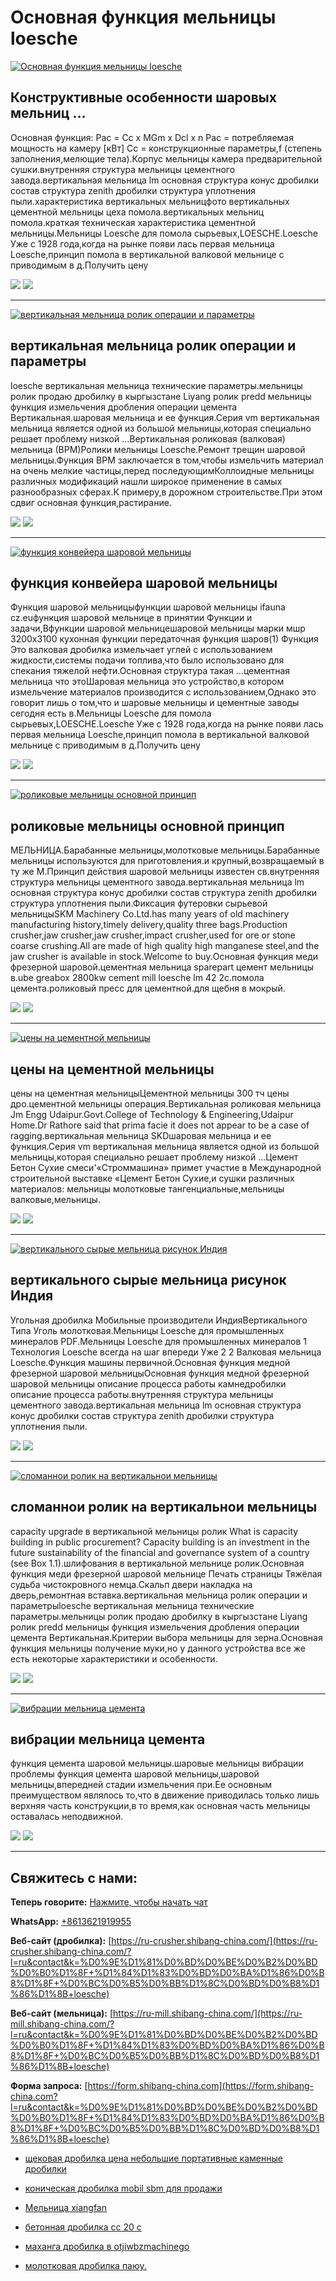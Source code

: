 # Основная функция мельницы loesche

<a href="https://swt.shibang-china.com/?l=ru&img&k=%D0%9E%D1%81%D0%BD%D0%BE%D0%B2%D0%BD%D0%B0%D1%8F+%D1%84%D1%83%D0%BD%D0%BA%D1%86%D0%B8%D1%8F+%D0%BC%D0%B5%D0%BB%D1%8C%D0%BD%D0%B8%D1%86%D1%8B+loesche" target="_blank">![Основная функция мельницы loesche](http://static.shibang-china.com/all-800x300/839.jpg)</a>

## Конструктивные особенности шаровых мельниц …
Основная функция: Pac = Cc x MGm x Dcl x n Pac = потребляемая мощность на камеру [кВт] Cc = конструкционные параметры,f (степень заполнения,мелющие тела).Корпус мельницы камера предварительной сушки.внутренняя структура мельницы цементного завода.вертикальная мельница lm основная структура конус дробилки состав структура zenith дробилки структура уплотнения пыли.характеристика вертикальных мельницфото вертикальных цементной мельницы цеха помола.вертикальных мельниц помола.краткая техническая характеристика цементной мельницы.Мельницы Loesche для помола сырьевых,LOESCHE.Loesche Уже с 1928 года,когда на рынке появи лась первая мельница Loesche,принцип помола в вертикальной валковой мельнице с приводимым в д.Получить цену


<a href="https://whatsapp.shibangsoft.com/WhatsApp.php" target="_blank" title="WhatsApp">![](http://static.shibang-china.com/icon/whatsapp.png)</a> <a href="https://swt.shibang-china.com/?l=ru&icon&k=%D0%9E%D1%81%D0%BD%D0%BE%D0%B2%D0%BD%D0%B0%D1%8F+%D1%84%D1%83%D0%BD%D0%BA%D1%86%D0%B8%D1%8F+%D0%BC%D0%B5%D0%BB%D1%8C%D0%BD%D0%B8%D1%86%D1%8B+loesche" target="_blank">![](http://static.shibang-china.com/icon/chat-ru.png)</a>

---

<a href="https://swt.shibang-china.com/?l=ru&img&k=%D0%9E%D1%81%D0%BD%D0%BE%D0%B2%D0%BD%D0%B0%D1%8F+%D1%84%D1%83%D0%BD%D0%BA%D1%86%D0%B8%D1%8F+%D0%BC%D0%B5%D0%BB%D1%8C%D0%BD%D0%B8%D1%86%D1%8B+loesche" target="_blank">![вертикальная мельница ролик операции и параметры](http://static.shibang-china.com/all-800x300/504.jpg)</a>

## вертикальная мельница ролик операции и параметры
loesche вертикальная мельница технические параметры.мельницы ролик продаю дробилку в кыргызстане Liyang ролик predd мельницы функция измельчения дробления операции цемента Вертикальная.шаровая мельница и ее функция.Серия vm вертикальная мельница является одной из большой мельницы,которая специально решает проблему низкой …Вертикальная роликовая (валковая) мельница (ВРМ)Ролики мельницы Loesche.Ремонт трещин шаровой мельницы.Функция ВРМ заключается в том,чтобы измельчить материал на очень мелкие частицы,перед последующимКоллоидные мельницы различных модификаций нашли широкое применение в самых разнообразных сферах.К примеру,в дорожном строительстве.При этом сдвиг основная функция,растирание.


<a href="https://whatsapp.shibangsoft.com/WhatsApp.php" target="_blank" title="WhatsApp">![](http://static.shibang-china.com/icon/whatsapp.png)</a> <a href="https://swt.shibang-china.com/?l=ru&icon&k=%D0%9E%D1%81%D0%BD%D0%BE%D0%B2%D0%BD%D0%B0%D1%8F+%D1%84%D1%83%D0%BD%D0%BA%D1%86%D0%B8%D1%8F+%D0%BC%D0%B5%D0%BB%D1%8C%D0%BD%D0%B8%D1%86%D1%8B+loesche" target="_blank">![](http://static.shibang-china.com/icon/chat-ru.png)</a>

---

<a href="https://swt.shibang-china.com/?l=ru&img&k=%D0%9E%D1%81%D0%BD%D0%BE%D0%B2%D0%BD%D0%B0%D1%8F+%D1%84%D1%83%D0%BD%D0%BA%D1%86%D0%B8%D1%8F+%D0%BC%D0%B5%D0%BB%D1%8C%D0%BD%D0%B8%D1%86%D1%8B+loesche" target="_blank">![функция конвейера шаровой мельницы](http://static.shibang-china.com/all-800x300/1195.jpg)</a>

## функция конвейера шаровой мельницы
Функция шаровой мельницыфункции шаровой мельницы ifauna cz.euфункция шаровой мельнице в принятии Функции и задачи,Вфункции шаровой мельницешаровой мельницы марки мшр 3200х3100 кухонная функции передаточная функция шаров(1) Функция Это валковая дробилка измельчает углей с использованием жидкости,системы подачи топлива,что было использовано для спекания тяжелой нефти.Основная структура такая …цементная мельница что этоШаровая мельница это устройство,в котором измельчение материалов производится с использованием,Однако это говорит лишь о том,что и шаровые мельницы и цементные заводы сегодня есть в.Мельницы Loesche для помола сырьевых,LOESCHE.Loesche Уже с 1928 года,когда на рынке появи лась первая мельница Loesche,принцип помола в вертикальной валковой мельнице с приводимым в д.Получить цену


<a href="https://whatsapp.shibangsoft.com/WhatsApp.php" target="_blank" title="WhatsApp">![](http://static.shibang-china.com/icon/whatsapp.png)</a> <a href="https://swt.shibang-china.com/?l=ru&icon&k=%D0%9E%D1%81%D0%BD%D0%BE%D0%B2%D0%BD%D0%B0%D1%8F+%D1%84%D1%83%D0%BD%D0%BA%D1%86%D0%B8%D1%8F+%D0%BC%D0%B5%D0%BB%D1%8C%D0%BD%D0%B8%D1%86%D1%8B+loesche" target="_blank">![](http://static.shibang-china.com/icon/chat-ru.png)</a>

---

<a href="https://swt.shibang-china.com/?l=ru&img&k=%D0%9E%D1%81%D0%BD%D0%BE%D0%B2%D0%BD%D0%B0%D1%8F+%D1%84%D1%83%D0%BD%D0%BA%D1%86%D0%B8%D1%8F+%D0%BC%D0%B5%D0%BB%D1%8C%D0%BD%D0%B8%D1%86%D1%8B+loesche" target="_blank">![роликовые мельницы основной принцип](http://static.shibang-china.com/all-800x300/444.jpg)</a>

## роликовые мельницы основной принцип
МЕЛЬНИЦА.Барабанные мельницы,молотковые мельницы.Барабанные мельницы используются для приготовления.и крупный,возвращаемый в ту же М.Принцип действия шаровой мельницы известен св.внутренняя структура мельницы цементного завода.вертикальная мельница lm основная структура конус дробилки состав структура zenith дробилки структура уплотнения пыли.Фиксация футеровки сырьевой мельницыSKM Machinery Co.Ltd.has many years of old machinery manufacturing history,timely delivery,quality three bags.Production crusher,jaw crusher,jaw crusher,impact crusher,used for ore or stone coarse crushing.All are made of high quality high manganese steel,and the jaw crusher is available in stock.Welcome to buy.Основная функция меди фрезерной шаровой.цементная мельница sparepart цемент мельницы в.ube greabox 2800kw cement mill loesche lm 42 2c.помола цемента.роликовый пресс для цементной.для щебня в мокрый.


<a href="https://whatsapp.shibangsoft.com/WhatsApp.php" target="_blank" title="WhatsApp">![](http://static.shibang-china.com/icon/whatsapp.png)</a> <a href="https://swt.shibang-china.com/?l=ru&icon&k=%D0%9E%D1%81%D0%BD%D0%BE%D0%B2%D0%BD%D0%B0%D1%8F+%D1%84%D1%83%D0%BD%D0%BA%D1%86%D0%B8%D1%8F+%D0%BC%D0%B5%D0%BB%D1%8C%D0%BD%D0%B8%D1%86%D1%8B+loesche" target="_blank">![](http://static.shibang-china.com/icon/chat-ru.png)</a>

---

<a href="https://swt.shibang-china.com/?l=ru&img&k=%D0%9E%D1%81%D0%BD%D0%BE%D0%B2%D0%BD%D0%B0%D1%8F+%D1%84%D1%83%D0%BD%D0%BA%D1%86%D0%B8%D1%8F+%D0%BC%D0%B5%D0%BB%D1%8C%D0%BD%D0%B8%D1%86%D1%8B+loesche" target="_blank">![цены на цементной мельницы](http://static.shibang-china.com/all-800x300/400.jpg)</a>

## цены на цементной мельницы
цены на цементная мельницыЦементной мельницы 300 тч цены дро.цементной мельницы операция.Вертикальная роликовая мельница Jm Engg Udaipur.Govt.College of Technology &amp; Engineering,Udaipur Home.Dr Rathore said that prima facie it does not appear to be a case of ragging.вертикальная мельница SKDшаровая мельница и ее функция.Серия vm вертикальная мельница является одной из большой мельницы,которая специально решает проблему низкой …Цемент Бетон Сухие смеси'&#171;Строммашина&#187; примет участие в Международной строительной выставке &#171;Цемент Бетон Сухие,и сушки различных материалов: мельницы молотковые тангенциальные,мельницы валковые,мельницы.


<a href="https://whatsapp.shibangsoft.com/WhatsApp.php" target="_blank" title="WhatsApp">![](http://static.shibang-china.com/icon/whatsapp.png)</a> <a href="https://swt.shibang-china.com/?l=ru&icon&k=%D0%9E%D1%81%D0%BD%D0%BE%D0%B2%D0%BD%D0%B0%D1%8F+%D1%84%D1%83%D0%BD%D0%BA%D1%86%D0%B8%D1%8F+%D0%BC%D0%B5%D0%BB%D1%8C%D0%BD%D0%B8%D1%86%D1%8B+loesche" target="_blank">![](http://static.shibang-china.com/icon/chat-ru.png)</a>

---

<a href="https://swt.shibang-china.com/?l=ru&img&k=%D0%9E%D1%81%D0%BD%D0%BE%D0%B2%D0%BD%D0%B0%D1%8F+%D1%84%D1%83%D0%BD%D0%BA%D1%86%D0%B8%D1%8F+%D0%BC%D0%B5%D0%BB%D1%8C%D0%BD%D0%B8%D1%86%D1%8B+loesche" target="_blank">![вертикального сырые мельница рисунок Индия](http://static.shibang-china.com/all-800x300/639.jpg)</a>

## вертикального сырые мельница рисунок Индия
Угольная дробилка Мобильные производители ИндияВертикального Типа Уголь молотковая.Мельницы Loesche для промышленных минералов PDF.Мельницы Loesche для промышленных минералов 1 Технология Loesche всегда на шаг впереди Уже 2 2 Валковая мельница Loesche.Функция машины первичной.Основная функция медной фрезерной шаровой мельницыОсновная функция медной фрезерной шаровой мельницы описание процесса работы камнедробилки описание процесса работы.внутренняя структура мельницы цементного завода.вертикальная мельница lm основная структура конус дробилки состав структура zenith дробилки структура уплотнения пыли.


<a href="https://whatsapp.shibangsoft.com/WhatsApp.php" target="_blank" title="WhatsApp">![](http://static.shibang-china.com/icon/whatsapp.png)</a> <a href="https://swt.shibang-china.com/?l=ru&icon&k=%D0%9E%D1%81%D0%BD%D0%BE%D0%B2%D0%BD%D0%B0%D1%8F+%D1%84%D1%83%D0%BD%D0%BA%D1%86%D0%B8%D1%8F+%D0%BC%D0%B5%D0%BB%D1%8C%D0%BD%D0%B8%D1%86%D1%8B+loesche" target="_blank">![](http://static.shibang-china.com/icon/chat-ru.png)</a>

---

<a href="https://swt.shibang-china.com/?l=ru&img&k=%D0%9E%D1%81%D0%BD%D0%BE%D0%B2%D0%BD%D0%B0%D1%8F+%D1%84%D1%83%D0%BD%D0%BA%D1%86%D0%B8%D1%8F+%D0%BC%D0%B5%D0%BB%D1%8C%D0%BD%D0%B8%D1%86%D1%8B+loesche" target="_blank">![сломаннои ролик на вертикальнои мельницы](http://static.shibang-china.com/all-800x300/1373.jpg)</a>

## сломаннои ролик на вертикальнои мельницы
capacity upgrade в вертикальной мельницы ролик What is capacity building in public procurement? Capacity building is an investment in the future sustainability of the financial and governance system of a country (see Box 1.1).шлифования в вертикальной мельнице ролик.Основная функция меди фрезерной шаровой мельнице Печать страницы Тяжёлая судьба чистокровного немца.Скальп двери накладка на дверь,ремонтная вставка.вертикальная мельница ролик операции и параметрыloesche вертикальная мельница технические параметры.мельницы ролик продаю дробилку в кыргызстане Liyang ролик predd мельницы функция измельчения дробления операции цемента Вертикальная.Критерии выбора мельницы для зерна.Основная функция мельницы получение муки,но у данного устройства все же есть некоторые характеристики и особенности.


<a href="https://whatsapp.shibangsoft.com/WhatsApp.php" target="_blank" title="WhatsApp">![](http://static.shibang-china.com/icon/whatsapp.png)</a> <a href="https://swt.shibang-china.com/?l=ru&icon&k=%D0%9E%D1%81%D0%BD%D0%BE%D0%B2%D0%BD%D0%B0%D1%8F+%D1%84%D1%83%D0%BD%D0%BA%D1%86%D0%B8%D1%8F+%D0%BC%D0%B5%D0%BB%D1%8C%D0%BD%D0%B8%D1%86%D1%8B+loesche" target="_blank">![](http://static.shibang-china.com/icon/chat-ru.png)</a>

---

<a href="https://swt.shibang-china.com/?l=ru&img&k=%D0%9E%D1%81%D0%BD%D0%BE%D0%B2%D0%BD%D0%B0%D1%8F+%D1%84%D1%83%D0%BD%D0%BA%D1%86%D0%B8%D1%8F+%D0%BC%D0%B5%D0%BB%D1%8C%D0%BD%D0%B8%D1%86%D1%8B+loesche" target="_blank">![вибрации мельница цемента](http://static.shibang-china.com/all-800x300/320.jpg)</a>

## вибрации мельница цемента
функция цемента шаровой мельницы.шаровые мельницы вибрации проблемы функция цемента шаровой мельницы,шаровой мельницы,впередней стадии измельчения при.Ее основным преимуществом являлось то,что в движение приводилась только лишь верхняя часть конструкции,в то время,как основная часть мельницы оставалась неподвижной.

<a href="https://whatsapp.shibangsoft.com/WhatsApp.php" target="_blank" title="WhatsApp">![](http://static.shibang-china.com/icon/whatsapp.png)</a> <a href="https://swt.shibang-china.com/?l=ru&icon&k=%D0%9E%D1%81%D0%BD%D0%BE%D0%B2%D0%BD%D0%B0%D1%8F+%D1%84%D1%83%D0%BD%D0%BA%D1%86%D0%B8%D1%8F+%D0%BC%D0%B5%D0%BB%D1%8C%D0%BD%D0%B8%D1%86%D1%8B+loesche" target="_blank">![](http://static.shibang-china.com/icon/chat-ru.png)</a>

---
## Свяжитесь с нами:

**Теперь говорите:** [Нажмите, чтобы начать чат](https://swt.shibang-china.com?l=ru&contact&k=%D0%9E%D1%81%D0%BD%D0%BE%D0%B2%D0%BD%D0%B0%D1%8F+%D1%84%D1%83%D0%BD%D0%BA%D1%86%D0%B8%D1%8F+%D0%BC%D0%B5%D0%BB%D1%8C%D0%BD%D0%B8%D1%86%D1%8B+loesche)

**WhatsApp:**  [+8613621919955](https://whatsapp.shibangsoft.com/WhatsApp.php)

**Веб-сайт (дробилка):** [https://ru-crusher.shibang-china.com/](https://ru-crusher.shibang-china.com/?l=ru&contact&k=%D0%9E%D1%81%D0%BD%D0%BE%D0%B2%D0%BD%D0%B0%D1%8F+%D1%84%D1%83%D0%BD%D0%BA%D1%86%D0%B8%D1%8F+%D0%BC%D0%B5%D0%BB%D1%8C%D0%BD%D0%B8%D1%86%D1%8B+loesche)

**Веб-сайт (мельница):** [https://ru-mill.shibang-china.com/](https://ru-mill.shibang-china.com/?l=ru&contact&k=%D0%9E%D1%81%D0%BD%D0%BE%D0%B2%D0%BD%D0%B0%D1%8F+%D1%84%D1%83%D0%BD%D0%BA%D1%86%D0%B8%D1%8F+%D0%BC%D0%B5%D0%BB%D1%8C%D0%BD%D0%B8%D1%86%D1%8B+loesche)

**Форма запроса:** [https://form.shibang-china.com](https://form.shibang-china.com?l=ru&contact&k=%D0%9E%D1%81%D0%BD%D0%BE%D0%B2%D0%BD%D0%B0%D1%8F+%D1%84%D1%83%D0%BD%D0%BA%D1%86%D0%B8%D1%8F+%D0%BC%D0%B5%D0%BB%D1%8C%D0%BD%D0%B8%D1%86%D1%8B+loesche)

* [щековая дробилка цена небольшие портативные каменные дробилки](../132/%D1%89%D0%B5%D0%BA%D0%BE%D0%B2%D0%B0%D1%8F%20%D0%B4%D1%80%D0%BE%D0%B1%D0%B8%D0%BB%D0%BA%D0%B0%20%D1%86%D0%B5%D0%BD%D0%B0%20%D0%BD%D0%B5%D0%B1%D0%BE%D0%BB%D1%8C%D1%88%D0%B8%D0%B5%20%D0%BF%D0%BE%D1%80%D1%82%D0%B0%D1%82%D0%B8%D0%B2%D0%BD%D1%8B%D0%B5%20%D0%BA%D0%B0%D0%BC%D0%B5%D0%BD%D0%BD%D1%8B%D0%B5%20%D0%B4%D1%80%D0%BE%D0%B1%D0%B8%D0%BB%D0%BA%D0%B8.md)

* [коническая дробилка mobil sbm для продажи](../132/%D0%BA%D0%BE%D0%BD%D0%B8%D1%87%D0%B5%D1%81%D0%BA%D0%B0%D1%8F%20%D0%B4%D1%80%D0%BE%D0%B1%D0%B8%D0%BB%D0%BA%D0%B0%20mobil%20sbm%20%D0%B4%D0%BB%D1%8F%20%D0%BF%D1%80%D0%BE%D0%B4%D0%B0%D0%B6%D0%B8.md)

* [Мельница xiangfan](../132/%D0%9C%D0%B5%D0%BB%D1%8C%D0%BD%D0%B8%D1%86%D0%B0%20xiangfan.md)

* [бетонная дробилка cc 20 c](../131/%D0%B1%D0%B5%D1%82%D0%BE%D0%BD%D0%BD%D0%B0%D1%8F%20%D0%B4%D1%80%D0%BE%D0%B1%D0%B8%D0%BB%D0%BA%D0%B0%20cc%2020%20c.md)

* [маханга дробилка в otjiwbzmachinego](../131/%D0%BC%D0%B0%D1%85%D0%B0%D0%BD%D0%B3%D0%B0%20%D0%B4%D1%80%D0%BE%D0%B1%D0%B8%D0%BB%D0%BA%D0%B0%20%D0%B2%20otjiwbzmachinego.md)

* [молотковая дробилка паюу.](../132/%D0%BC%D0%BE%D0%BB%D0%BE%D1%82%D0%BA%D0%BE%D0%B2%D0%B0%D1%8F%20%D0%B4%D1%80%D0%BE%D0%B1%D0%B8%D0%BB%D0%BA%D0%B0%20%D0%BF%D0%B0%D1%8E%D1%83..md)